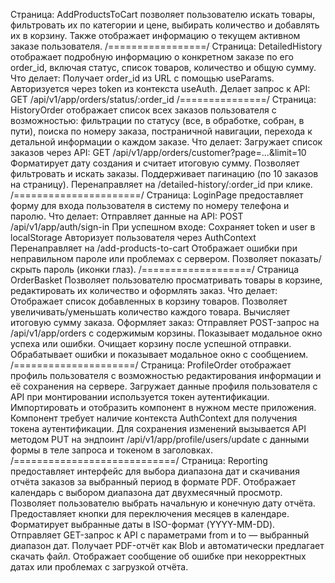 Страница: AddProductsToCart позволяет пользователю искать товары, фильтровать их по категории и цене, выбирать количество и добавлять их в корзину. Также отображает информацию о текущем активном заказе пользователя.
/=================/
Страница: DetailedHistory отображает подробную информацию о конкретном заказе по его order_id, включая статус, список товаров, количество и общую сумму.
Что делает:
Получает order_id из URL с помощью useParams.
Авторизуется через token из контекста useAuth.
Делает запрос к API:
GET /api/v1/app/orders/status/:order_id
/===============/
Страница: HistoryOrder отображает список всех заказов пользователя с возможностью:
фильтрации по статусу (все, в обработке, собран, в пути),
поиска по номеру заказа,
постраничной навигации,
перехода к детальной информации о каждом заказе.
Что делает:
Загружает список заказов через API:
GET /api/v1/app/orders/customer?page=...&limit=10
Форматирует дату создания и считает итоговую сумму.
Позволяет фильтровать и искать заказы.
Поддерживает пагинацию (по 10 заказов на страницу).
Перенаправляет на /detailed-history/:order_id при клике.
/======================/
Страница: LoginPage предоставляет форму для входа пользователя в систему по номеру телефона и паролю.
Что делает:
Отправляет данные на API:
POST /api/v1/app/auth/sign-in
При успешном входе:
Сохраняет token и user в localStorage
Авторизует пользователя через AuthContext
Перенаправляет на /add-products-to-cart
Отображает ошибки при неправильном пароле или проблемах с сервером.
Позволяет показать/скрыть пароль (иконки глаз).
/===================/
Страница OrderBasket Позволяет пользователю просматривать товары в корзине, редактировать их количество и оформлять заказ.
Что делает:
Отображает список добавленных в корзину товаров.
Позволяет увеличивать/уменьшать количество каждого товара.
Вычисляет итоговую сумму заказа.
Оформляет заказ:
Отправляет POST-запрос на /api/v1/app/orders с содержимым корзины.
Показывает модальное окно успеха или ошибки.
Очищает корзину после успешной отправки.
Обрабатывает ошибки и показывает модальное окно с сообщением.
/=====================/
Страница: ProfileOrder отображает профиль пользователя с возможностью редактирования информации и её сохранения на сервере.
Загружает данные профиля пользователя с API при монтировании используется токен аутентификации.
Импортировать и отобразить компонент в нужном месте приложения.
Компонент требует наличие контекста AuthContext для получения токена аутентификации.
Для сохранения изменений вызывается API методом PUT на эндпоинт /api/v1/app/profile/users/update с данными формы в теле запроса и токеном в заголовках.
/============================/
Страница: Reporting предоставляет интерфейс для выбора диапазона дат и скачивания отчёта заказов за выбранный период в формате PDF.
Отображает календарь с выбором диапазона дат двухмесячный просмотр.
Позволяет пользователю выбрать начальную и конечную дату отчёта.
Предоставляет кнопки для переключения месяцев в календаре.
Форматирует выбранные даты в ISO-формат (YYYY-MM-DD).
Отправляет GET-запрос к API с параметрами from и to — выбранный диапазон дат.
Получает PDF-отчёт как Blob и автоматически предлагает скачать файл.
Отображает сообщение об ошибке при некорректных датах или проблемах с загрузкой отчёта.
